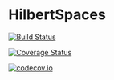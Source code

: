 # HilbertSpaces

[![Build Status](https://travis-ci.org/jagot/HilbertSpaces.jl.svg?branch=master)](https://travis-ci.org/jagot/HilbertSpaces.jl)

[![Coverage Status](https://coveralls.io/repos/jagot/HilbertSpaces.jl/badge.svg?branch=master&service=github)](https://coveralls.io/github/jagot/HilbertSpaces.jl?branch=master)

[![codecov.io](http://codecov.io/github/jagot/HilbertSpaces.jl/coverage.svg?branch=master)](http://codecov.io/github/jagot/HilbertSpaces.jl?branch=master)
